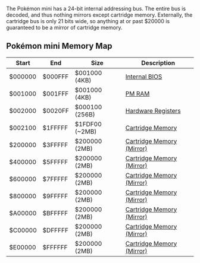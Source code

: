 The Pokémon mini has a 24-bit internal addressing bus. The entire bus is decoded, and thus nothing mirrors except cartridge memory. Externally, the cartridge bus is only 21 bits wide, so anything at or past $20000 is guaranteed to be a mirror of cartridge memory.

## Pokémon mini Memory Map

| Start   | End     | Size            | Description                                             |
| ------- | ------- | --------------- | ------------------------------------------------------- |
| $000000 | $000FFF | $001000 (4KB)   | [Internal BIOS](PM_Bios.md "wikilink")                  |
| $001000 | $001FFF | $001000 (4KB)   | [PM RAM](PM_RAM.md "wikilink")                          |
| $002000 | $0020FF | $000100 (256B)  | [Hardware Registers](PM_Registers.md "wikilink")        |
| $002100 | $1FFFFF | $1FDF00 (\~2MB) | [Cartridge Memory](PM_Cartridge.md "wikilink")          |
| $200000 | $3FFFFF | $200000 (2MB)   | [Cartridge Memory (Mirror)](PM_Cartridge.md "wikilink") |
| $400000 | $5FFFFF | $200000 (2MB)   | [Cartridge Memory (Mirror)](PM_Cartridge.md "wikilink") |
| $600000 | $7FFFFF | $200000 (2MB)   | [Cartridge Memory (Mirror)](PM_Cartridge.md "wikilink") |
| $800000 | $9FFFFF | $200000 (2MB)   | [Cartridge Memory (Mirror)](PM_Cartridge.md "wikilink") |
| $A00000 | $BFFFFF | $200000 (2MB)   | [Cartridge Memory (Mirror)](PM_Cartridge.md "wikilink") |
| $C00000 | $DFFFFF | $200000 (2MB)   | [Cartridge Memory (Mirror)](PM_Cartridge.md "wikilink") |
| $E00000 | $FFFFFF | $200000 (2MB)   | [Cartridge Memory (Mirror)](PM_Cartridge.md "wikilink") |
